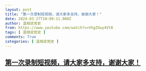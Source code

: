 ```yaml
---
layout: post
title: "第一次录制短视频，请大家多支持，谢谢大家！"
date: 2024-03-27T10:09:11.000Z
author: 温相说党史
from: https://www.youtube.com/watch?v=VhgZXwy4Vt8
tags: [ 温相说党史 ]
comments: True
categories: [ 温相说党史 ]
---
```

<!--1711534151000-->
[第一次录制短视频，请大家多支持，谢谢大家！](https://www.youtube.com/watch?v=VhgZXwy4Vt8)
------

<div>

</div>
